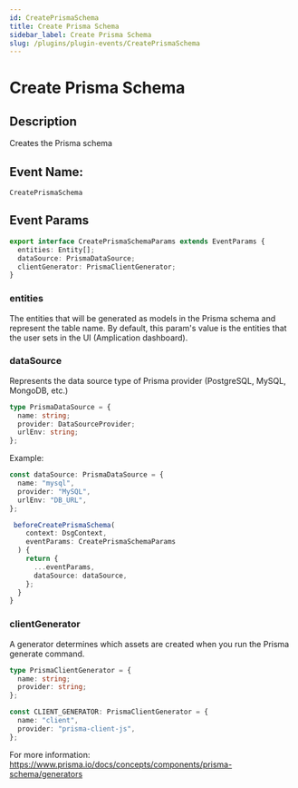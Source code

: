 ```yaml
---
id: CreatePrismaSchema
title: Create Prisma Schema
sidebar_label: Create Prisma Schema
slug: /plugins/plugin-events/CreatePrismaSchema
---
```


# Create Prisma Schema

## Description

Creates the Prisma schema

## Event Name:
`CreatePrismaSchema`

## Event Params

```ts
export interface CreatePrismaSchemaParams extends EventParams {
  entities: Entity[];
  dataSource: PrismaDataSource;
  clientGenerator: PrismaClientGenerator;
}
```

### entities
The entities that will be generated as models in the Prisma schema and represent the table name.
By default, this param's value is the entities that the user sets in the UI (Amplication dashboard).

### dataSource
Represents the data source type of Prisma provider (PostgreSQL, MySQL, MongoDB, etc.)

```ts
type PrismaDataSource = {
  name: string;
  provider: DataSourceProvider;
  urlEnv: string;
};
```

Example:

```ts
const dataSource: PrismaDataSource = {
  name: "mysql",
  provider: "MySQL",
  urlEnv: "DB_URL",
};

 beforeCreatePrismaSchema(
    context: DsgContext,
    eventParams: CreatePrismaSchemaParams
  ) {
    return {
      ...eventParams,
      dataSource: dataSource,
    };
  }
}
```

### clientGenerator
A generator determines which assets are created when you run the Prisma generate command.

```ts
type PrismaClientGenerator = {
  name: string;
  provider: string;
};

const CLIENT_GENERATOR: PrismaClientGenerator = {
  name: "client",
  provider: "prisma-client-js",
};
```
For more information: https://www.prisma.io/docs/concepts/components/prisma-schema/generators